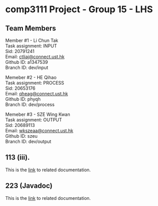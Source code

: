 # comp3111 Project - Group 15 - LHS

## Team Members

Member #1  - Li Chun Tak  
Task assignment: INPUT  
Sid: 20791241  
Email: ctliaj@connect.ust.hk  
Github ID: a1347539  
Branch ID: dev/input  

Memeber #2 - HE Qihao  
Task assignment: PROCESS  
Sid: 20653176  
Email: qheag@connect.ust.hk  
Github ID: phyqh  
Branch ID: dev/process  

Memeber #3 - SZE Wing Kwan  
Task assignment: OUTPUT    
Sid: 20689113  
Email: wkszeaa@connect.ust.hk  
Github ID: szeu  
Branch ID: dev/output  

## 113 (iii).
This is the [link](Activity1.pdf) to related documentation.

## 223 (Javadoc)
This is the [link](Javadoc_PDF.pdf) to related documentation.
